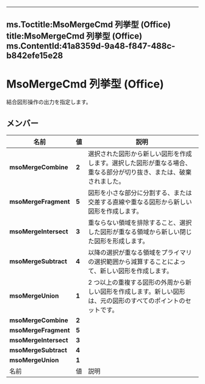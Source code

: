 



---
ms.Toctitle:MsoMergeCmd 列挙型 (Office)
title:MsoMergeCmd 列挙型 (Office)
ms.ContentId:41a8359d-9a48-f847-488c-b842efe15e28
---
# MsoMergeCmd 列挙型 (Office)




結合図形操作の出力を指定します。

## メンバー

|**名前**|**値**|**説明**|
|---|---|---|
|**msoMergeCombine**|**2**|選択された図形から新しい図形を作成します。選択した図形が重なる場合、重なる部分が切り抜き、または、破棄されました。|
|**msoMergeFragment**|**5**|図形を小さな部分に分割する、または交差する直線や重なる図形から新しい図形を作成します。|
|**msoMergeIntersect**|**3**|重ならない領域を排除すること、選択した図形が重なる領域から新しい閉じた図形を形成します。|
|**msoMergeSubtract**|**4**|以降の選択が重なる領域をプライマリの選択範囲から減算することによって、新しい図形を作成します。|
|**msoMergeUnion**|**1**|2 つ以上の重複する図形の外周から新しい図形を作成します。新しい図形は、元の図形のすべてのポイントのセットです。|
|**msoMergeCombine**|**2**||
|**msoMergeFragment**|**5**||
|**msoMergeIntersect**|**3**||
|**msoMergeSubtract**|**4**||
|**msoMergeUnion**|**1**||
|名前|値|説明|




